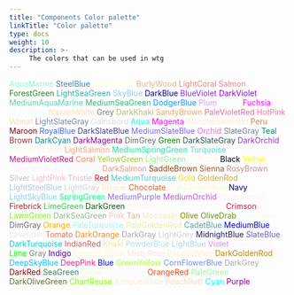 ```yaml
---
title: "Components Color palette"
linkTitle: "Color palette"
type: docs
weight: 10
description: >-
     The colors that can be used in wtg
---
```


<p style="color:rgb(127,255,212);display:inline">AquaMarine</p>
<p style="color:rgb(70,130,180);display:inline">SteelBlue</p>
<p style="color:rgb(255,255,224);display:inline">LightYellow</p>
<p style="color:rgb(222,184,135);display:inline">BurlyWood</p>
<p style="color:rgb(240,128,128);display:inline">LightCoral</p>
<p style="color:rgb(250,128,114);display:inline">Salmon</p>
<p style="color:rgb(34,139,34);display:inline">ForestGreen</p>
<p style="color:rgb(32,178,170);display:inline">LightSeaGreen</p>
<p style="color:rgb(135,206,235);display:inline">SkyBlue</p>
<p style="color:rgb(0,0,139);display:inline">DarkBlue</p>
<p style="color:rgb(138,43,226);display:inline">BlueViolet</p>
<p style="color:rgb(148,0,211);display:inline">DarkViolet</p>
<p style="color:rgb(255,255,240);display:inline">Ivory</p>
<p style="color:rgb(102,205,170);display:inline">MediumAquaMarine</p>
<p style="color:rgb(60,179,113);display:inline">MediumSeaGreen</p>
<p style="color:rgb(30,144,255);display:inline">DodgerBlue</p>
<p style="color:rgb(221,160,221);display:inline">Plum</p>
<p style="color:rgb(240,255,255);display:inline">Azure</p>
<p style="color:rgb(255,0,255);display:inline">Fuchsia</p>
<p style="color:rgb(224,255,255);display:inline">LightCyan</p>
<p style="color:rgb(255,222,173);display:inline">NavajoWhite</p>
<p style="color:rgb(128,128,128);display:inline">Grey</p>
<p style="color:rgb(189,183,107);display:inline">DarkKhaki</p>
<p style="color:rgb(244,164,96);display:inline">SandyBrown</p>
<p style="color:rgb(219,112,147);display:inline">PaleVioletRed</p>
<p style="color:rgb(255,105,180);display:inline">HotPink</p>
<p style="color:rgb(245,222,179);display:inline">Wheat</p>
<p style="color:rgb(119,136,153);display:inline">LightSlateGray</p>
<p style="color:rgb(220,220,220);display:inline">Gainsboro</p>
<p style="color:rgb(0,255,255);display:inline">Aqua</p>
<p style="color:rgb(255,0,255);display:inline">Magenta</p>
<p style="color:rgb(255,235,205);display:inline">BlanchedAlmond</p>
<p style="color:rgb(205,133,63);display:inline">Peru</p>
<p style="color:rgb(128,0,0);display:inline">Maroon</p>
<p style="color:rgb(65,105,225);display:inline">RoyalBlue</p>
<p style="color:rgb(72,61,139);display:inline">DarkSlateBlue</p>
<p style="color:rgb(123,104,238);display:inline">MediumSlateBlue</p>
<p style="color:rgb(218,112,214);display:inline">Orchid</p>
<p style="color:rgb(112,128,144);display:inline">SlateGray</p>
<p style="color:rgb(0,128,128);display:inline">Teal</p>
<p style="color:rgb(165,42,42);display:inline">Brown</p>
<p style="color:rgb(0,139,139);display:inline">DarkCyan</p>
<p style="color:rgb(139,0,139);display:inline">DarkMagenta</p>
<p style="color:rgb(105,105,105);display:inline">DimGrey</p>
<p style="color:rgb(0,128,0);display:inline">Green</p>
<p style="color:rgb(47,79,79);display:inline">DarkSlateGray</p>
<p style="color:rgb(153,50,204);display:inline">DarkOrchid</p>
<p style="color:rgb(255,248,220);display:inline">CornSilk</p>
<p style="color:rgb(250,240,230);display:inline">Linen</p>
<p style="color:rgb(255,160,122);display:inline">LightSalmon</p>
<p style="color:rgb(0,250,154);display:inline">MediumSpringGreen</p>
<p style="color:rgb(64,224,208);display:inline">Turquoise</p>
<p style="color:rgb(199,21,133);display:inline">MediumVioletRed</p>
<p style="color:rgb(255,127,80);display:inline">Coral</p>
<p style="color:rgb(154,205,50);display:inline">YellowGreen</p>
<p style="color:rgb(144,238,144);display:inline">LightGreen</p>
<p style="color:rgb(253,245,230);display:inline">OldLace</p>
<p style="color:rgb(0,0,0);display:inline">Black</p>
<p style="color:rgb(255,255,0);display:inline">Yellow</p>
<p style="color:rgb(255,240,245);display:inline">LavenderBlush</p>
<p style="color:rgb(240,248,255);display:inline">AliceBlue</p>
<p style="color:rgb(233,150,122);display:inline">DarkSalmon</p>
<p style="color:rgb(139,69,19);display:inline">SaddleBrown</p>
<p style="color:rgb(160,82,45);display:inline">Sienna</p>
<p style="color:rgb(188,143,143);display:inline">RosyBrown</p>
<p style="color:rgb(192,192,192);display:inline">Silver</p>
<p style="color:rgb(255,182,193);display:inline">LightPink</p>
<p style="color:rgb(216,191,216);display:inline">Thistle</p>
<p style="color:rgb(255,0,0);display:inline">Red</p>
<p style="color:rgb(72,209,204);display:inline">MediumTurquoise</p>
<p style="color:rgb(255,215,0);display:inline">Gold</p>
<p style="color:rgb(218,165,32);display:inline">GoldenRod</p>
<p style="color:rgb(176,196,222);display:inline">LightSteelBlue</p>
<p style="color:rgb(211,211,211);display:inline">LightGray</p>
<p style="color:rgb(255,228,196);display:inline">Bisque</p>
<p style="color:rgb(210,105,30);display:inline">Chocolate</p>
<p style="color:rgb(250,250,210);display:inline">LightGoldenRod</p>
<p style="color:rgb(0,0,128);display:inline">Navy</p>
<p style="color:rgb(135,206,250);display:inline">LightSkyBlue</p>
<p style="color:rgb(0,255,127);display:inline">SpringGreen</p>
<p style="color:rgb(147,112,219);display:inline">MediumPurple</p>
<p style="color:rgb(186,85,211);display:inline">MediumOrchid</p>
<p style="color:rgb(245,245,245);display:inline">WhiteSmoke</p>
<p style="color:rgb(178,34,34);display:inline">Firebrick</p>
<p style="color:rgb(50,205,50);display:inline">LimeGreen</p>
<p style="color:rgb(0,100,0);display:inline">DarkGreen</p>
<p style="color:rgb(255,245,238);display:inline">SeaShell</p>
<p style="color:rgb(245,255,250);display:inline">MintCream</p>
<p style="color:rgb(255,250,250);display:inline">Snow</p>
<p style="color:rgb(220,20,60);display:inline">Crimson</p>
<p style="color:rgb(124,252,0);display:inline">LawnGreen</p>
<p style="color:rgb(143,188,143);display:inline">DarkSeaGreen</p>
<p style="color:rgb(255,192,203);display:inline">Pink</p>
<p style="color:rgb(210,180,140);display:inline">Tan</p>
<p style="color:rgb(255,228,181);display:inline">Moccasin</p>
<p style="color:rgb(128,128,0);display:inline">Olive</p>
<p style="color:rgb(107,142,35);display:inline">OliveDrab</p>
<p style="color:rgb(240,255,240);display:inline">Honeydew</p>
<p style="color:rgb(105,105,105);display:inline">DimGray</p>
<p style="color:rgb(255,165,0);display:inline">Orange</p>
<p style="color:rgb(175,238,238);display:inline">PaleTurquoise</p>
<p style="color:rgb(238,232,170);display:inline">PaleGoldenRod</p>
<p style="color:rgb(95,158,160);display:inline">CadetBlue</p>
<p style="color:rgb(0,0,205);display:inline">MediumBlue</p>
<p style="color:rgb(230,230,250);display:inline">Lavender</p>
<p style="color:rgb(255,99,71);display:inline">Tomato</p>
<p style="color:rgb(255,140,0);display:inline">DarkOrange</p>
<p style="color:rgb(169,169,169);display:inline">DarkGray</p>
<p style="color:rgb(211,211,211);display:inline">LightGrey</p>
<p style="color:rgb(25,25,112);display:inline">MidnightBlue</p>
<p style="color:rgb(106,90,205);display:inline">SlateBlue</p>
<p style="color:rgb(0,206,209);display:inline">DarkTurquoise</p>
<p style="color:rgb(205,92,92);display:inline">IndianRed</p>
<p style="color:rgb(240,230,140);display:inline">Khaki</p>
<p style="color:rgb(176,224,230);display:inline">PowderBlue</p>
<p style="color:rgb(173,216,230);display:inline">LightBlue</p>
<p style="color:rgb(238,130,238);display:inline">Violet</p>
<p style="color:rgb(248,248,255);display:inline">GhostWhite</p>
<p style="color:rgb(0,255,0);display:inline">Lime</p>
<p style="color:rgb(128,128,128);display:inline">Gray</p>
<p style="color:rgb(75,0,130);display:inline">Indigo</p>
<p style="color:rgb(255,250,205);display:inline">LemonChiffon</p>
<p style="color:rgb(255,228,225);display:inline">MistyRose</p>
<p style="color:rgb(255,239,213);display:inline">PapayaWhip</p>
<p style="color:rgb(184,134,11);display:inline">DarkGoldenRod</p>
<p style="color:rgb(0,191,255);display:inline">DeepSkyBlue</p>
<p style="color:rgb(255,20,147);display:inline">DeepPink</p>
<p style="color:rgb(0,0,255);display:inline">Blue</p>
<p style="color:rgb(173,255,47);display:inline">GreenYellow</p>
<p style="color:rgb(100,149,237);display:inline">CornFlowerBlue</p>
<p style="color:rgb(169,169,169);display:inline">DarkGrey</p>
<p style="color:rgb(255,255,255);display:inline">White</p>
<p style="color:rgb(139,0,0);display:inline">DarkRed</p>
<p style="color:rgb(46,139,87);display:inline">SeaGreen</p>
<p style="color:rgb(245,245,220);display:inline">Beige</p>
<p style="color:rgb(255,250,240);display:inline">FloralWhite</p>
<p style="color:rgb(255,69,0);display:inline">OrangeRed</p>
<p style="color:rgb(152,251,152);display:inline">PaleGreen</p>
<p style="color:rgb(85,107,47);display:inline">DarkOliveGreen</p>
<p style="color:rgb(127,255,0);display:inline">ChartReuse</p>
<p style="color:rgb(250,235,215);display:inline">AntiqueWhite</p>
<p style="color:rgb(255,218,185);display:inline">PeachPuff</p>
<p style="color:rgb(0,255,255);display:inline">Cyan</p>
<p style="color:rgb(128,0,128);display:inline">Purple</p>

